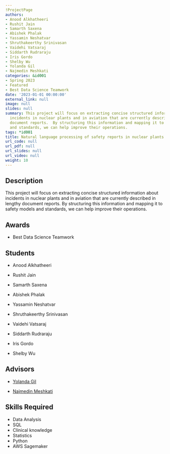 ```yaml
---
!ProjectPage
authors:
- Anood Alkhatheeri
- Rushit Jain
- Samarth Saxena
- Abishek Phalak
- Yassamin Neshatvar
- Shruthakeerthy Srinivasan
- Vaidehi Vatsaraj
- Siddarth Rudraraju
- Iris Gordo
- Shelby Wu
- Yolanda Gil
- Najmedin Meshkati
categories: &id001
- Spring 2023
- Featured
- Best Data Science Teamwork
date: '2023-01-01 00:00:00'
external_link: null
image: null
slides: null
summary: This project will focus on extracting concise structured information about
  incidents in nuclear plants and in aviation that are currently described in lengthy
  document reports.  By structuring this information and mapping it to safety models
  and standards, we can help improve their operations.
tags: *id001
title: Natural language processing of safety reports in nuclear plants and aviation
url_code: null
url_pdf: null
url_slides: null
url_video: null
weight: 10
---
```

## Description

This project will focus on extracting concise structured information about incidents in nuclear plants and in aviation that are currently described in lengthy document reports.  By structuring this information and mapping it to safety models and standards, we can help improve their operations.



## Awards
* Best Data Science Teamwork





## Students

* Anood Alkhatheeri

* Rushit Jain

* Samarth Saxena

* Abishek Phalak

* Yassamin Neshatvar

* Shruthakeerthy Srinivasan

* Vaidehi Vatsaraj

* Siddarth Rudraraju

* Iris Gordo

* Shelby Wu

## Advisors

* [Yolanda Gil](../../../author/yolanda-gil)

* [Najmedin Meshkati](../../../author/najmedin-meshkati)

## Skills Required


* Data Analysis
* SQL
* Clinical knowledge
* Statistics
* Python
* AWS Sagemaker